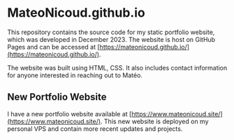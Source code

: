 # MateoNicoud.github.io

This repository contains the source code for my static portfolio website, which was developed in December 2023. The website is host on GitHub Pages and can be accessed at [https://mateonicoud.github.io/](https://mateonicoud.github.io/).

The website was built using HTML, CSS. It also includes contact information for anyone interested in reaching out to Matéo.

## New Portfolio Website

I have a new portfolio website available at [https://www.mateonicoud.site/](https://www.mateonicoud.site/). This new website is deployed on my personal VPS and contain more recent updates and projects.
